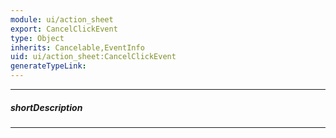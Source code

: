 ```yaml
---
module: ui/action_sheet
export: CancelClickEvent
type: Object
inherits: Cancelable,EventInfo
uid: ui/action_sheet:CancelClickEvent
generateTypeLink: 
---
```

---
##### shortDescription
<!-- Description goes here -->

---
<!-- Description goes here -->